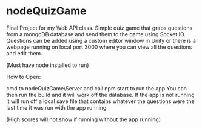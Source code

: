 # nodeQuizGame
Final Project for my Web API class. Simple quiz game that grabs questions from a mongoDB database and send them to the game using Socket IO. Questions can be added using a custom editor window in Unity or there is a webpage running on  local port 3000 where you can view all the questions and edit them.


(Must have node installed to run)

How to Open:

cmd to nodeQuizGame\Server and call npm start to run the app
You can then run the build and it will work off the database.
If the app is not running it will run off a local save file that contains whatever the questions were the last time it was run with the app running

(High scores will not show if running without the app running)
